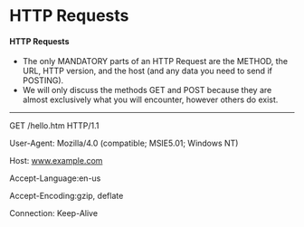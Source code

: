 # HTTP Requests

#### **HTTP Requests**

* The only MANDATORY parts of an HTTP Request are the METHOD, the URL, HTTP version, and the host \(and any data you need to send if POSTING\).
* We will only discuss the methods GET and POST because they are almost exclusively what you will encounter, however others do exist.

------------------------------

GET /hello.htm HTTP/1.1

 User-Agent: Mozilla/4.0 \(compatible; MSIE5.01; Windows NT\)

 Host: www.example.com

 Accept-Language:en-us

 Accept-Encoding:gzip, deflate

 Connection: Keep-Alive


